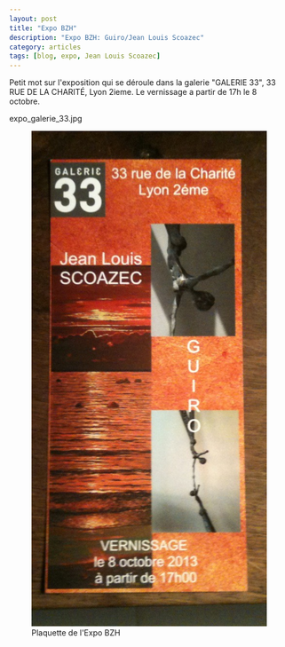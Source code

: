 ```yaml
---
layout: post
title: "Expo BZH"
description: "Expo BZH: Guiro/Jean Louis Scoazec"
category: articles
tags: [blog, expo, Jean Louis Scoazec]
---
```


Petit mot sur l'exposition qui se déroule dans la galerie "GALERIE 33", 33 RUE DE LA CHARITÉ, Lyon 2ieme.
Le vernissage a partir de 17h le 8 octobre.

expo_galerie_33.jpg
<figure>
	<img src="/images/expo_galerie_33.jpg">
	<figcaption>Plaquette de l'Expo BZH</figcaption>
</figure>
